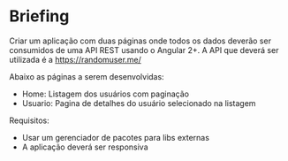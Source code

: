 # Briefing

Criar um aplicação com duas páginas onde todos os dados deverão ser consumidos de uma API REST usando o Angular 2+.
A API que deverá ser utilizada é a https://randomuser.me/

Abaixo as páginas a serem desenvolvidas:
- Home: Listagem dos usuários com paginação
- Usuario: Pagina de detalhes do usuário selecionado na listagem

Requisitos:
- Usar um gerenciador de pacotes para libs externas
- A aplicação deverá ser responsiva

